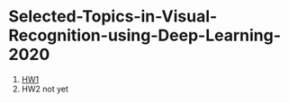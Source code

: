 # Selected-Topics-in-Visual-Recognition-using-Deep-Learning-2020
1. [HW1](https://github.com/jason7708/Selected-Topics-in-Visual-Recognition-using-Deep-Learning-2020/tree/main/STVRDL_hw1)  
2. HW2 not yet  
